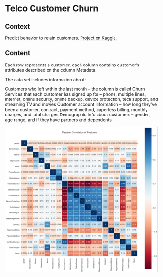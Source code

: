 # Telco Customer Churn

## Context
Predict behavior to retain customers.
[Project on Kaggle.](https://www.kaggle.com/blastchar/telco-customer-churn)

## Content
Each row represents a customer, each column contains customer’s attributes described on the column Metadata.

The data set includes information about:

Customers who left within the last month – the column is called Churn
Services that each customer has signed up for – phone, multiple lines, internet, online security, online backup, device protection, tech support, and streaming TV and movies
Customer account information – how long they’ve been a customer, contract, payment method, paperless billing, monthly charges, and total charges
Demographic info about customers – gender, age range, and if they have partners and dependents

![first](https://github.com/DZorikhin/ml-telecom/blob/master/pearson_correlation_coef.png "first")
